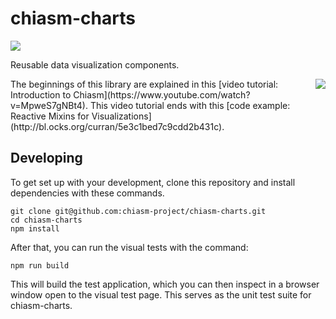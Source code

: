# chiasm-charts

[![](http://bl.ocks.org/curran/raw/46050d18d5ec1ab401fa/thumbnail.png)](http://bl.ocks.org/curran/46050d18d5ec1ab401fa)

Reusable data visualization components.

<a href="http://bl.ocks.org/curran/5e3c1bed7c9cdd2b431c">
<img align="right" src="http://bl.ocks.org/curran/raw/5e3c1bed7c9cdd2b431c/thumbnail.png">
</a>The beginnings of this library are explained in this [video tutorial: Introduction to Chiasm](https://www.youtube.com/watch?v=MpweS7gNBt4). This video tutorial ends with this [code example: Reactive Mixins for Visualizations](http://bl.ocks.org/curran/5e3c1bed7c9cdd2b431c).

## Developing

To get set up with your development, clone this repository and install dependencies with these commands.

```shell
git clone git@github.com:chiasm-project/chiasm-charts.git
cd chiasm-charts
npm install
```

After that, you can run the visual tests with the command:

```
npm run build
```

This will build the test application, which you can then inspect in a browser window open to the visual test page. This serves as the unit test suite for chiasm-charts.
